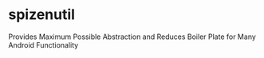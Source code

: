 # spizenutil
Provides Maximum Possible Abstraction and Reduces Boiler Plate for Many Android Functionality
